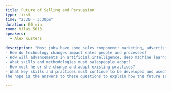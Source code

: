 ```yaml
---
title: Future of Selling and Persuasion
type: first
time: "2:30 - 3:30pm"
duration: 60 min
room: Vilas 5013
speakers:
  - Alex Kusters

description: "Most jobs have some sales component: marketing, advertising, public relations. These jobs are all about persuasion. The sales profession is changing as fast as journalism. The speaker will explore questions like:
- How do technology changes impact sales people and processes?
- How will advancements in artificial intelligence, deep machine learning, robotics and augmented reality affect sales?
- What skills and methodologies must salespeople adopt?
- How must he or she change and adapt existing practices?
- What key skills and practices must continue to be developed and used?
The hope is the answers to these questions to explain how the future salespeople can thrive."

---
```


